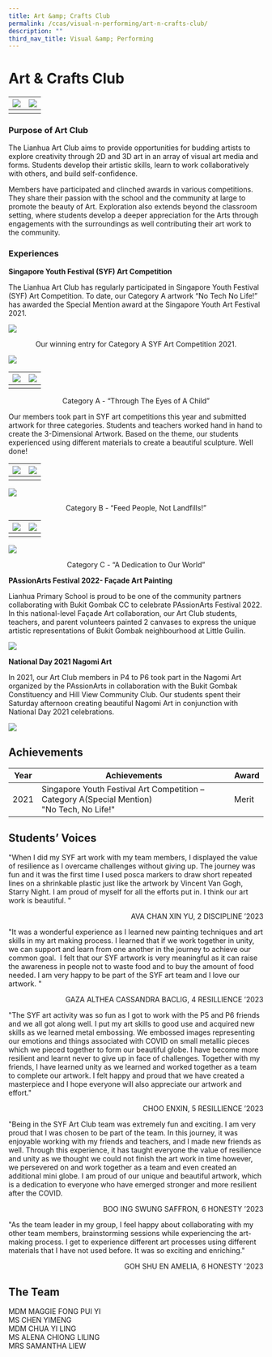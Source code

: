 ```yaml
---
title: Art &amp; Crafts Club
permalink: /ccas/visual-n-performing/art-n-crafts-club/
description: ""
third_nav_title: Visual &amp; Performing
---
```

# **Art &amp; Crafts Club**

| ![](/images/CCAs/Art%20&amp;%20Crafts%20Club/photo1.jpg) | ![](/images/CCAs/Art%20&amp;%20Crafts%20Club/photo2.jpg) | 
| -------- | -------- | 
|   |   |

### Purpose of Art Club

The Lianhua Art Club aims to provide opportunities for budding artists to explore creativity through 2D and 3D art in an array of visual art media and forms. Students develop their artistic skills, learn to work collaboratively with others, and build self-confidence.&nbsp;

Members have participated and clinched awards in various competitions. They share their passion with the school and the community at large to promote the beauty of Art. Exploration also extends beyond the classroom setting, where students develop a deeper appreciation for the Arts through engagements with the surroundings as well contributing their art work to the community.


### Experiences

**Singapore Youth Festival (SYF) Art Competition**

The Lianhua Art Club has regularly participated in Singapore Youth Festival (SYF) Art Competition. To date, our Category A artwork “No Tech No Life!” has awarded the Special Mention award at the Singapore Youth Art Festival 2021.

![](/images/CCAs/Art%20&amp;%20Crafts%20Club/SYF%202021_4.jpg)
<center>Our winning entry for Category A SYF Art Competition 2021.</center>


![](/images/CCAs/Art%20&amp;%20Crafts%20Club/photo3.jpg)

| ![](/images/CCAs/Art%20&amp;%20Crafts%20Club/photo5.jpg) |![](/images/CCAs/Art%20&amp;%20Crafts%20Club/photo4.jpg) | 
| -------- | -------- | 
|   |   |

<center>Category A - “Through The Eyes of A Child”</center>

Our members took part in SYF art competitions this year and submitted artwork for three categories. Students and teachers worked hand in hand to create the 3-Dimensional Artwork. Based on the theme, our students experienced using different materials to create a beautiful sculpture. Well done!

| ![](/images/CCAs/Art%20&amp;%20Crafts%20Club/photo7.jpg) | ![](/images/CCAs/Art%20&amp;%20Crafts%20Club/photo6.jpg) | 
| -------- | -------- | 
|   |   |

![](/images/CCAs/Art%20&amp;%20Crafts%20Club/photo8.jpg)

<center>Category B - “Feed People, Not Landfills!”</center>


| ![](/images/CCAs/Art%20&amp;%20Crafts%20Club/photo9.jpg) | ![](/images/CCAs/Art%20&amp;%20Crafts%20Club/photo11.jpg) | 
| -------- | -------- | 
|   |   |

![](/images/CCAs/Art%20&amp;%20Crafts%20Club/photo10.jpg)

<center>Category C - “A Dedication to Our World”</center>


**PAssionArts Festival 2022- Façade Art Painting**

Lianhua Primary School is proud to be one of the community partners collaborating with Bukit Gombak CC to celebrate PAssionArts Festival 2022. In this national-level Façade Art collaboration, our Art Club students, teachers, and parent volunteers painted 2 canvases to express the unique artistic representations of Bukit Gombak neighbourhood at Little Guilin.

![](/images/CCAs/Art%20&amp;%20Crafts%20Club/photo13.JPG)

**National Day 2021 Nagomi Art**

In 2021, our Art Club members in P4 to P6 took part in the Nagomi Art organized by the PAssionArts in collaboration with the Bukit Gombak Constituency and Hill View Community Club. Our students spent their Saturday afternoon creating beautiful Nagomi Art in conjunction with National Day 2021 celebrations.

![](/images/CCAs/Art%20&amp;%20Crafts%20Club/NDP%202021%20Nagomi%20Art.png)


## **Achievements**

| Year | Achievements                                                                                  | Award |
|------|-------------------------------|-------|
| 2021 | Singapore Youth Festival Art Competition – Category A(Special Mention)<br>"No Tech, No Life!" | Merit |


## **Students’ Voices**

"When I did my SYF art work with my team members, I displayed the value of resilience as I overcame challenges without giving up. The journey was fun and it was the first time I used posca markers to draw short repeated lines on a shrinkable plastic just like the artwork by Vincent Van Gogh, Starry Night. I am proud of myself for all the efforts put in. I think our art work is beautiful. "

  <p style="text-align: right"> AVA CHAN XIN YU, 2 DISCIPLINE ’2023<br></p>

"It was a wonderful experience as I learned new painting techniques and art skills in my art making process. I learned that if we work together in unity, we can support and learn from one another in the journey to achieve our common goal.&nbsp; I felt that our SYF artwork is very meaningful as it can raise the awareness in people not to waste food and to buy the amount of food needed. I am very happy to be part of the SYF art team and I love our artwork. "

  <p style="text-align: right"> GAZA ALTHEA CASSANDRA BACLIG, 4 RESILLIENCE ’2023<br></p>

"The SYF art activity was so fun as I got to work with the P5 and P6 friends and we all got along well. I put my art skills to good use and acquired new skills as we learned metal embossing. We embossed images representing our emotions and things associated with COVID on small metallic pieces which we pieced together to form our beautiful globe. I have become more resilient and learnt never to give up in face of challenges. Together with my friends, I have learned unity as we learned and worked together as a team to complete our artwork. I felt happy and proud that we have created a masterpiece and I hope everyone will also appreciate our artwork and effort."

  <p style="text-align: right"> CHOO ENXIN, 5 RESILLIENCE ’2023<br></p>

"Being in the SYF Art Club team was extremely fun and exciting. I am very proud that I was chosen to be part of the team. In this journey, it was enjoyable working with my friends and teachers, and I made new friends as well. Through this experience, it has taught everyone the value of resilience and unity as we thought we could not finish the art work in time however, we persevered on and work together as a team and even created an additional mini globe. I am proud of our unique and beautiful artwork, which is a dedication to everyone who have emerged stronger and more resilient after the COVID.&nbsp;&nbsp;

  <p style="text-align: right"> BOO ING SWUNG SAFFRON, 6 HONESTY ’2023<br></p>
"As the team leader in my group, I feel happy about collaborating with my other team members, brainstorming sessions while experiencing the art-making process. I get to experience different art processes using different materials that I have not used before. It was so exciting and enriching."

  <p style="text-align: right"> GOH SHU EN AMELIA, 6 HONESTY '2023<br></p>



## **The Team**

MDM MAGGIE FONG PUI YI<br>
MS CHEN YIMENG<br>
MDM CHUA YI LING<br>
MS ALENA CHIONG LILING<br>
MRS SAMANTHA LIEW